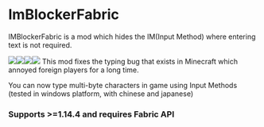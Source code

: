 # ImBlockerFabric
IMBlockerFabric is a mod which hides the IM(Input Method) where entering text is not required.

![](https://img.shields.io/github/last-commit/mrjesen/ImBlockerFabric?logo=artstation&style=for-the-badge&color=9266CC)![](https://img.shields.io/github/issues/mrjesen/ImBlockerFabric?style=for-the-badge&logo=slashdot)![](https://img.shields.io/github/release/mrjesen/ImBlockerFabric?style=for-the-badge&color=00C58E&logo=ionic)![](https://img.shields.io/github/downloads/mrjesen/ImBlockerFabric/total?style=for-the-badge&logo=docusign)
This mod fixes the typing bug that exists in Minecraft which annoyed foreign players for a long time.

You can now type multi-byte characters in game using Input Methods (tested in windows platform, with chinese and japanese)


### Supports >=1.14.4 and requires Fabric API
